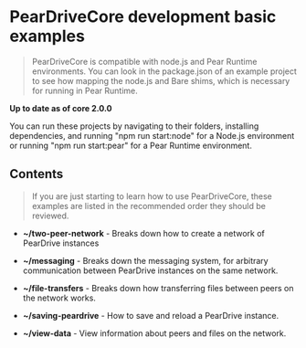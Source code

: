 # PearDriveCore development basic examples

> PearDriveCore is compatible with node.js and Pear Runtime environments. You can look in the package.json of an example project to see how mapping the node.js and Bare shims, which is necessary for running in Pear Runtime.

**Up to date as of core 2.0.0**

You can run these projects by navigating to their folders, installing dependencies, and running "npm run start:node" for a Node.js environment or running "npm run start:pear" for a Pear Runtime environment.

## Contents

> If you are just starting to learn how to use PearDriveCore, these examples are listed in the recommended order they should be reviewed.

- **~/two-peer-network** - Breaks down how to create a network of PearDrive instances

- **~/messaging** - Breaks down the messaging system, for arbitrary communication between PearDrive instances on the same network.

- **~/file-transfers** - Breaks down how transferring files between peers on the network works.

- **~/saving-peardrive** - How to save and reload a PearDrive instance.

- **~/view-data** - View information about peers and files on the network.
